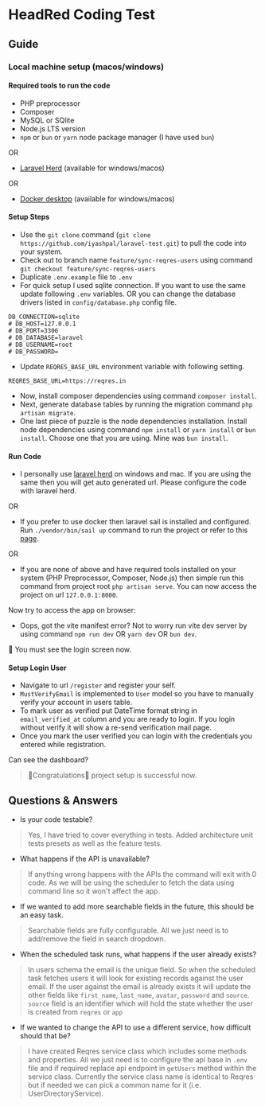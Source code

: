 # HeadRed Coding Test

## Guide

### Local machine setup (macos/windows)

#### Required tools to run the code
- PHP preprocessor
- Composer
- MySQL or SQlite
- Node.js LTS version
- `npm` or `bun` or `yarn` node package manager (I have used `bun`)

OR 

- [Laravel Herd](https://herd.laravel.com/) (available for windows/macos)

OR

- [Docker desktop](https://www.docker.com/) (available for windows/macos)

#### Setup Steps

- Use the `git clone` command (`git clone https://github.com/iyashpal/laravel-test.git`) to pull the code into your system. 
- Check out to branch name `feature/sync-reqres-users` using command `git checkout feature/sync-reqres-users`
- Duplicate `.env.example` file to `.env`
- For quick setup I used sqlite connection. If you want to use the same update following `.env` variables. OR you can change the database drivers listed in `config/database.php` config file.
```dotenv
DB_CONNECTION=sqlite
# DB_HOST=127.0.0.1
# DB_PORT=3306
# DB_DATABASE=laravel
# DB_USERNAME=root
# DB_PASSWORD=
```
- Update `REQRES_BASE_URL` environment variable with following setting. 
```dotenv
REQRES_BASE_URL=https://reqres.in
```
- Now, install composer dependencies using command `composer install`.
- Next, generate database tables by running the migration command `php artisan migrate`.
- One last piece of puzzle is the node dependencies installation. Install node dependencies using command `npm install` or `yarn install` or `bun install`. Choose one that you are using. Mine was `bun install`.

#### Run Code

- I personally use [laravel herd](https://herd.laravel.com/) on windows and mac. If you are using the same then you will get auto generated url. Please configure the code with laravel herd.

OR

- If you prefer to use docker then laravel sail is installed and configured. Run `./vendor/bin/sail up` command to run the project or refer to this [page](https://laravel.com/docs/11.x/sail).

OR

- If you are none of above and have required tools installed on your system (PHP Preprocessor, Composer, Node.js) then simple run this command from project root `php artisan serve`. You can now access the project on url `127.0.0.1:8000`.


Now try to access the app on browser:

- Oops, got the vite manifest error? Not to worry run vite dev server by using command `npm run dev` OR `yarn dev` OR `bun dev`.

🎉 You must see the login screen now.

#### Setup Login User
- Navigate to url `/register` and register your self.
- `MustVerifyEmail` is implemented to `User` model so you have to manually verify your account in users table.
- To mark user as verified put DateTime format string in `email_verified_at` column and you are ready to login. If you login without verify it will show a re-send verification mail page.
- Once you mark the user verified you can login with the credentials you entered while registration.

Can see the dashboard?
> 🎉Congratulations🎊 project setup is successful now.

## Questions & Answers
- Is your code testable?

> Yes, I have tried to cover everything in tests. Added architecture unit tests presets as well as the feature tests. 

- What happens if the API is unavailable?
> If anything wrong happens with the APIs the command will exit with 0 code. As we will be using the scheduler to fetch the data using command line so it won't affect the app. 
- If we wanted to add more searchable fields in the future, this should be an easy task.
> Searchable fields are fully configurable. All we just need is to add/remove the field in search dropdown. 
- When the scheduled task runs, what happens if the user already exists?
> In users schema the email is the unique field. So when the scheduled task fetches users it will look for existing records against the user email.
> If the user against the email is already exists it will update the other fields like `first_name`, `last_name`, `avatar`, `password` and `source`.
> `source` field is an identifier which will hold the state whether the user is created from `reqres` or `app`
- If we wanted to change the API to use a different service, how difficult should that be?
> I have created Reqres service class which includes some methods and properties. All we just need is to configure the api base in `.env` file and if required replace api endpoint in `getUsers` method within the service class.
> Currently the service class name is identical to Reqres but if needed we can pick a common name for it (i.e. UserDirectoryService). 
